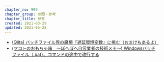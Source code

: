 ```yaml
---
chapter_no: 999
chapter_group: 参照・参考
chapter_title: 参考
created: 2021-03-29
updated: 2021-05-28
---
```

- [(Qiita) バッチファイル界の魔境『遅延環境変数』に挑む（おまけもあるよ）](https://qiita.com/plcherrim/items/c7c477cacf8c97792e17)
- [(マコトのおもちゃ箱　～ぼへぼへ自営業者の技術メモ～) Windowsバッチファイル（.bat）、コマンドの途中で改行する](http://piyopiyocs.blog115.fc2.com/blog-entry-1008.html)
